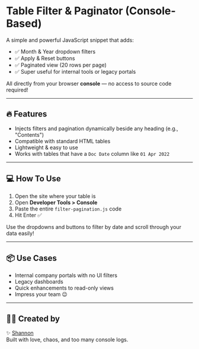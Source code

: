 # Table Filter & Paginator (Console-Based)

A simple and powerful JavaScript snippet that adds:
- ✅ Month & Year dropdown filters
- ✅ Apply & Reset buttons
- ✅ Paginated view (20 rows per page)
- ✅ Super useful for internal tools or legacy portals

All directly from your browser **console** — no access to source code required!

---

## 🔥 Features

- Injects filters and pagination dynamically beside any heading (e.g., "Contents")
- Compatible with standard HTML tables
- Lightweight & easy to use
- Works with tables that have a `Doc Date` column like `01 Apr 2022`

---

## 💻 How To Use

1. Open the site where your table is
2. Open **Developer Tools > Console**
3. Paste the entire `filter-pagination.js` code
4. Hit Enter ✅

Use the dropdowns and buttons to filter by date and scroll through your data easily!

---

## 📦 Use Cases

- Internal company portals with no UI filters
- Legacy dashboards
- Quick enhancements to read-only views
- Impress your team 😉

---

## 🙋‍♀️ Created by

✨ [Shannon](https://github.com/sh4nz)  
Built with love, chaos, and too many console logs.

